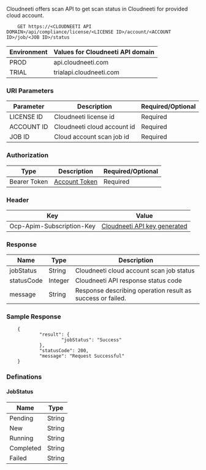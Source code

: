 Cloudneeti offers scan API to get scan status in Cloudneeti for provided cloud account.

        GET https://<CLOUDNEETI API DOMAIN>/api/compliance/license/<LICENSE ID>/account/<ACCOUNT ID>/job/<JOB ID>/status


| Environment	| Values for Cloudneeti API domain     |
|---------------|--------------------------------------|
| PROD 	        |   api.cloudneeti.com                 |
| TRIAL 	| trialapi.cloudneeti.com              |


### URI Parameters 

| Parameter           |           Description                                |           Required/Optional  |
|-----------|----------------------------------------------------------------|----------------------------|
| LICENSE ID   |          Cloudneeti license id                    | Required|
| ACCOUNT ID   |          Cloudneeti cloud account id              | Required|
| JOB ID       |          Cloud account scan job id                | Required|

### Authorization
| Type           |           Description                                |           Required/Optional  |
|-----------|----------------------------------------------------------------|----------------------------|
| Bearer Token  |          [Account Token](../../userGuide/tokenAPI/#account-token)                   | Required|

### Header

| Key	        | Value                                |
|---------------|--------------------------------------|
| Ocp-Apim-Subscription-Key 	| [Cloudneeti API key generated](../../administratorGuide/configureCloudneetiAPIAccess/)             |


### Response

| Name           |           Type       |          Description  |
|----------------|----------------------|-----------------------|
| jobStatus	 |           String     | Cloudneeti cloud account scan job status       |
| statusCode     |     Integer          | Cloudneeti API response status code      |
| message	 |           String     | Response describing operation result as success or failed.      |


<!-- ### Examples

#### Sample Request

        GET https://api.cloudneeti.com/api/compliance/jobId/7b227c87-2fb2-4fe4-bbab-c7318de12f5e/scanStatus -->


### Sample Response

        {
                "result": {
                        "jobStatus": "Success"
                },
                "statusCode": 200,
                "message": "Request Successful"
        }

### Definations

#### JobStatus
| Name           |           Type       |
|----------------|----------------------|
| Pending            |      String          |
| New            |      String          |
| Running	 |      String          |
| Completed      |      String          |
| Failed         |      String          |